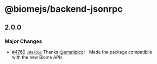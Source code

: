 # @biomejs/backend-jsonrpc

## 2.0.0

### Major Changes

- [#4760](https://github.com/biomejs/biome/pull/4760) [`79a7d5c`](https://github.com/biomejs/biome/commit/79a7d5c85d60b58c5f16af558bb2485662c08dbf) Thanks [@ematipico](https://github.com/ematipico)! - Made the package compatibile with the new Biome APIs.

